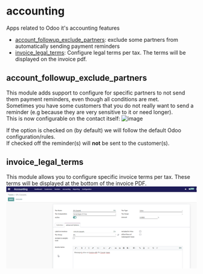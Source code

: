 # accounting
Apps related to Odoo it's accounting features
- [account_followup_exclude_partners](#account_followup_exclude_partners): exclude some partners from automatically sending payment reminders
- [invoice_legal_terms](#invoice_legal_terms): Configure legal terms per tax. The terms will be displayed on the invoice pdf.

## account_followup_exclude_partners
This module adds support to configure for specific partners to not send them payment reminders, even though all conditions are met.<br/>
Sometimes you have some customers that you do not really want to send a reminder (e.g because they are very sensitive to it or need longer).<br/>
This is now configurable on the contact itself:
![image](https://user-images.githubusercontent.com/6352350/145217992-6d21e5ef-df62-4711-a461-903b1807db8a.png)

If the option is checked on (by default) we will follow the default Odoo configuration/rules.<br/>
If checked off the reminder(s) will **not** be sent to the customer(s).

## invoice_legal_terms
This module allows you to configure specific invoice terms per tax. 
These terms will be displayed at the bottom of the invoice PDF.
![img.png](img.png)
